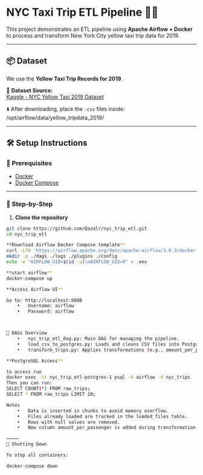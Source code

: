 # NYC Taxi Trip ETL Pipeline 🗽🚕

This project demonstrates an ETL pipeline using **Apache Airflow + Docker** to process and transform New York City yellow taxi trip data for 2019.

---

## 📦 Dataset

We use the **Yellow Taxi Trip Records for 2019**.

📂 **Dataset Source:**  
[Kaggle - NYC Yellow Taxi 2019 Dataset](https://www.kaggle.com/code/dhruvildave/starter-new-york-city-taxi-trips?select=yellow_tripdata_2019)

⬇️ After downloading, place the `.csv` files inside: /opt/airflow/data/yellow_tripdata_2019/

---

## 🛠️ Setup Instructions

### 🔧 Prerequisites

- [Docker](https://docs.docker.com/get-docker/)
- [Docker Compose](https://docs.docker.com/compose/install/)

---

### 🚀 Step-by-Step

1. **Clone the repository**

```bash
git clone https://github.com/Qazalr/nyc_trip_etl.git
cd nyc_trip_etl

**Download Airflow Docker Compose template**
curl -LfO 'https://airflow.apache.org/docs/apache-airflow/3.0.3/docker-compose.yaml'
mkdir -p ./dags ./logs ./plugins ./config
echo -e "AIRFLOW_UID=$(id -u)\nAIRFLOW_GID=0" > .env

**start airflow**
docker-compose up

**Access Airflow UI**

Go to: http://localhost:8080
	•	Username: airflow
	•	Password: airflow



🧠 DAGs Overview
	•	nyc_trip_etl_dag.py: Main DAG for managing the pipeline.
	•	load_csv_to_postgres.py: Loads and cleans CSV files into PostgreSQL.
	•	transform_trips.py: Applies transformations (e.g., amount_per_passenger column).

**PostgreSQL Access**

to access run 
docker exec -it nyc_trip_etl-postgres-1 psql -U airflow -d nyc_trips
Then you can run:
SELECT COUNT(*) FROM raw_trips;
SELECT * FROM raw_trips LIMIT 10;

Notes
	•	Data is inserted in chunks to avoid memory overflow.
	•	Files already loaded are tracked in the loaded_files table.
	•	Rows with null values are removed.
	•	New column amount_per_passenger is added during transformation.

⸻
🛑 Shutting Down

To stop all containers:

docker-compose down